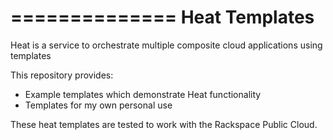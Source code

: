 ==============
Heat Templates
==============

Heat is a service to orchestrate multiple composite cloud applications using
templates

This repository provides:

* Example templates which demonstrate Heat functionality
* Templates for my own personal use

These heat templates are tested to work with the Rackspace Public Cloud.

